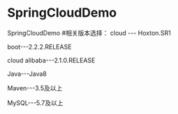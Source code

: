 # SpringCloudDemo
SpringCloudDemo
#相关版本选择：
cloud --- Hoxton.SR1

boot---2.2.2.RELEASE

cloud alibaba---2.1.0.RELEASE

Java---Java8

Maven---3.5及以上

MySQL---5.7及以上
